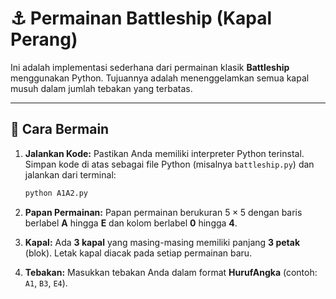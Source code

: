 # ⚓ Permainan Battleship (Kapal Perang)

Ini adalah implementasi sederhana dari permainan klasik **Battleship** menggunakan Python. Tujuannya adalah menenggelamkan semua kapal musuh dalam jumlah tebakan yang terbatas.

---

## 🎯 Cara Bermain

1.  **Jalankan Kode:** Pastikan Anda memiliki interpreter Python terinstal. Simpan kode di atas sebagai file Python (misalnya `battleship.py`) dan jalankan dari terminal:
    ```bash
    python A1A2.py
    ```

2.  **Papan Permainan:** Papan permainan berukuran $5 \times 5$ dengan baris berlabel **A** hingga **E** dan kolom berlabel **0** hingga **4**.

3.  **Kapal:** Ada **3 kapal** yang masing-masing memiliki panjang **3 petak** (blok). Letak kapal diacak pada setiap permainan baru.

4.  **Tebakan:** Masukkan tebakan Anda dalam format **HurufAngka** (contoh: `A1`, `B3`, `E4`).
